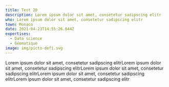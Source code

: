```yaml
---
title: Test 20
description: Lorem ipsum dolor sit amet, consetetur sadipscing elitr
who: Lorem ipsum dolor sit amet, consetetur sadipscing elitr
town: Monaco
date: 2021-04-23T14:55:26.044Z
expertises:
  - Data science
  - Géomatique
image: img/picto-defi.svg
---
```

Lorem ipsum dolor sit amet, consetetur sadipscing elitrLorem ipsum dolor sit amet, consetetur sadipscing elitrLorem ipsum dolor sit amet, consetetur sadipscing elitrLorem ipsum dolor sit amet, consetetur sadipscing elitrLorem ipsum dolor sit amet, consetetur sadipscing elitr